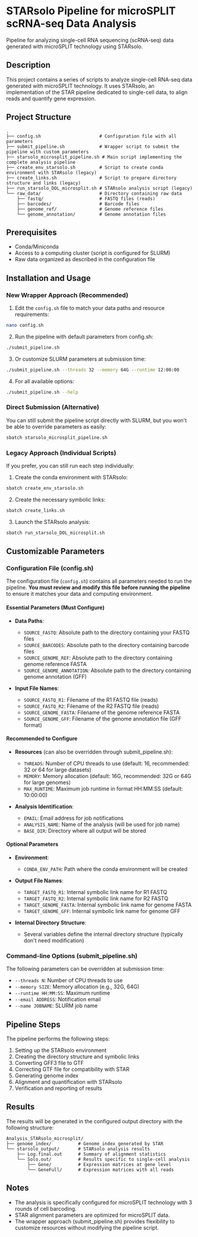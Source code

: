 # STARsolo Pipeline for microSPLIT scRNA-seq Data Analysis

Pipeline for analyzing single-cell RNA sequencing (scRNA-seq) data generated with microSPLIT technology using STARsolo.

## Description

This project contains a series of scripts to analyze single-cell RNA-seq data generated with microSPLIT technology. It uses STARsolo, an implementation of the STAR pipeline dedicated to single-cell data, to align reads and quantify gene expression.

## Project Structure

```
.
├── config.sh                      # Configuration file with all parameters
├── submit_pipeline.sh             # Wrapper script to submit the pipeline with custom parameters
├── starsolo_microsplit_pipeline.sh # Main script implementing the complete analysis pipeline
├── create_env_starsolo.sh         # Script to create conda environment with STARsolo (legacy)
├── create_links.sh                # Script to prepare directory structure and links (legacy)
├── run_starsolo_DOL_microsplit.sh # STARsolo analysis script (legacy)
└── raw_data/                      # Directory containing raw data
    ├── fastq/                     # FASTQ files (reads)
    ├── barcodes/                  # Barcode files
    ├── genome_ref/                # Genome reference files
    └── genome_annotation/         # Genome annotation files
```

## Prerequisites

- Conda/Miniconda
- Access to a computing cluster (script is configured for SLURM)
- Raw data organized as described in the configuration file

## Installation and Usage

### New Wrapper Approach (Recommended)

1. Edit the `config.sh` file to match your data paths and resource requirements:

```bash
nano config.sh
```

2. Run the pipeline with default parameters from config.sh:

```bash
./submit_pipeline.sh
```

3. Or customize SLURM parameters at submission time:

```bash
./submit_pipeline.sh --threads 32 --memory 64G --runtime 12:00:00
```

4. For all available options:

```bash
./submit_pipeline.sh --help
```

### Direct Submission (Alternative)

You can still submit the pipeline script directly with SLURM, but you won't be able to override parameters as easily:

```bash
sbatch starsolo_microsplit_pipeline.sh
```

### Legacy Approach (Individual Scripts)

If you prefer, you can still run each step individually:

1. Create the conda environment with STARsolo:

```bash
sbatch create_env_starsolo.sh
```

2. Create the necessary symbolic links:

```bash
sbatch create_links.sh
```

3. Launch the STARsolo analysis:

```bash
sbatch run_starsolo_DOL_microsplit.sh
```

## Customizable Parameters

### Configuration File (config.sh)

The configuration file (`config.sh`) contains all parameters needed to run the pipeline. **You must review and modify this file before running the pipeline** to ensure it matches your data and computing environment.

#### Essential Parameters (Must Configure)

- **Data Paths**:
  - `SOURCE_FASTQ`: Absolute path to the directory containing your FASTQ files
  - `SOURCE_BARCODES`: Absolute path to the directory containing barcode files
  - `SOURCE_GENOME_REF`: Absolute path to the directory containing genome reference FASTA
  - `SOURCE_GENOME_ANNOTATION`: Absolute path to the directory containing genome annotation (GFF)

- **Input File Names**:
  - `SOURCE_FASTQ_R1`: Filename of the R1 FASTQ file (reads)
  - `SOURCE_FASTQ_R2`: Filename of the R2 FASTQ file (reads)
  - `SOURCE_GENOME_FASTA`: Filename of the genome reference FASTA
  - `SOURCE_GENOME_GFF`: Filename of the genome annotation file (GFF format)

#### Recommended to Configure

- **Resources** (can also be overridden through submit_pipeline.sh):
  - `THREADS`: Number of CPU threads to use (default: 16, recommended: 32 or 64 for large datasets)
  - `MEMORY`: Memory allocation (default: 16G, recommended: 32G or 64G for large genomes)
  - `MAX_RUNTIME`: Maximum job runtime in format HH:MM:SS (default: 10:00:00)

- **Analysis Identification**:
  - `EMAIL`: Email address for job notifications
  - `ANALYSIS_NAME`: Name of the analysis (will be used for job name)
  - `BASE_DIR`: Directory where all output will be stored

#### Optional Parameters

- **Environment**:
  - `CONDA_ENV_PATH`: Path where the conda environment will be created

- **Output File Names**:
  - `TARGET_FASTQ_R1`: Internal symbolic link name for R1 FASTQ
  - `TARGET_FASTQ_R2`: Internal symbolic link name for R2 FASTQ
  - `TARGET_GENOME_FASTA`: Internal symbolic link name for genome FASTA
  - `TARGET_GENOME_GFF`: Internal symbolic link name for genome GFF

- **Internal Directory Structure**:
  - Several variables define the internal directory structure (typically don't need modification)

### Command-line Options (submit_pipeline.sh)

The following parameters can be overridden at submission time:

- `--threads N`: Number of CPU threads to use
- `--memory SIZE`: Memory allocation (e.g., 32G, 64G)
- `--runtime HH:MM:SS`: Maximum runtime
- `--email ADDRESS`: Notification email
- `--name JOBNAME`: SLURM job name

## Pipeline Steps

The pipeline performs the following steps:
1. Setting up the STARsolo environment
2. Creating the directory structure and symbolic links
3. Converting GFF3 file to GTF
4. Correcting GTF file for compatibility with STAR
5. Generating genome index
6. Alignment and quantification with STARsolo
7. Verification and reporting of results

## Results

The results will be generated in the configured output directory with the following structure:

```
Analysis_STARsolo_microsplit/
├── genome_index/          # Genome index generated by STAR
└── starsolo_output/       # STARsolo analysis results
    ├── Log.final.out      # Summary of alignment statistics
    └── Solo.out/          # Results specific to single-cell analysis
        ├── Gene/          # Expression matrices at gene level
        └── GeneFull/      # Expression matrices with all reads
```

## Notes

- The analysis is specifically configured for microSPLIT technology with 3 rounds of cell barcoding.
- STAR alignment parameters are optimized for microSPLIT data.
- The wrapper approach (submit_pipeline.sh) provides flexibility to customize resources without modifying the pipeline script. 